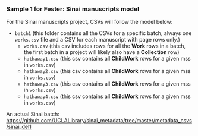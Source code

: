 ### Sample 1 for Fester: Sinai manuscripts model

For the Sinai manuscripts project, CSVs will follow the model below:

* `batch1` (this folder contains all the CSVs for a specific batch, always one `works.csv` file and a CSV for each manuscript with page rows only.)
    * `works.csv` (this csv includes rows for all the **Work** rows in a batch, the first batch in a project will likely also have a **Collection** row)
    * `hathaway1.csv` (this csv contains all **ChildWork** rows for a given mss in `works.csv`)
    * `hathaway2.csv` (this csv contains all **ChildWork** rows for a given mss in `works.csv`)
    * `hathaway3.csv` (this csv contains all **ChildWork** rows for a given mss in `works.csv`)
    * `hathaway4.csv` (this csv contains all **ChildWork** rows for a given mss in `works.csv`)

An actual Sinai batch: https://github.com/UCLALibrary/sinai_metadata/tree/master/metadata_csvs/sinai_del1
